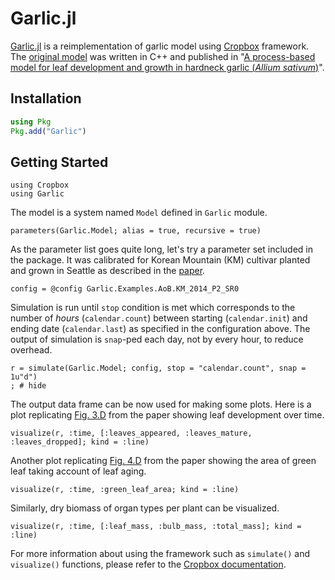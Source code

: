 # Garlic.jl

[Garlic.jl](https://github.com/cropbox/Garlic.jl) is a reimplementation of garlic model using [Cropbox](https://github.com/cropbox/Cropbox.jl) framework. The [original model](https://github.com/uwkimlab/cropbox-garlic) was written in C++ and published in "[A process-based model for leaf development and growth in hardneck garlic (*Allium sativum*)](https://doi.org/10.1093/aob/mcz060)".

## Installation

```julia
using Pkg
Pkg.add("Garlic")
```

## Getting Started

```@example garlic
using Cropbox
using Garlic
```

The model is a system named `Model` defined in `Garlic` module.

```@example garlic
parameters(Garlic.Model; alias = true, recursive = true)
```

As the parameter list goes quite long, let's try a parameter set included in the package. It was calibrated for Korean Mountain (KM) cultivar planted and grown in Seattle as described in the [paper](https://doi.org/10.1093/aob/mcz060).

```@example garlic
config = @config Garlic.Examples.AoB.KM_2014_P2_SR0
```

Simulation is run until `stop` condition is met which corresponds to the number of *hours* (`calendar.count`) between starting (`calendar.init`) and ending date (`calendar.last`)  as specified in the configuration above. The output of simulation is `snap`-ped each day, not by every hour, to reduce overhead.

```@example garlic
r = simulate(Garlic.Model; config, stop = "calendar.count", snap = 1u"d")
; # hide
```

The output data frame can be now used for making some plots. Here is a plot replicating [Fig. 3.D](https://academic.oup.com/view-large/figure/198476944/mcz060f0003.jpg) from the paper showing leaf development over time.

```@example garlic
visualize(r, :time, [:leaves_appeared, :leaves_mature, :leaves_dropped]; kind = :line)
```

Another plot replicating [Fig. 4.D](https://academic.oup.com/view-large/figure/198476946/mcz060f0004.jpg) from the paper showing the area of green leaf taking account of leaf aging.

```@example garlic
visualize(r, :time, :green_leaf_area; kind = :line)
```

Similarly, dry biomass of organ types per plant can be visualized.

```@example garlic
visualize(r, :time, [:leaf_mass, :bulb_mass, :total_mass]; kind = :line)
```

For more information about using the framework such as `simulate()` and `visualize()` functions, please refer to the [Cropbox documentation](http://cropbox.github.io/Cropbox.jl/stable/).
